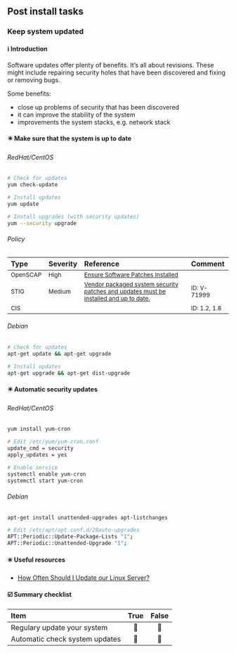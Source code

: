## Post install tasks

### Keep system updated

#### :information_source: Introduction

Software updates offer plenty of benefits. It’s all about revisions. These might include repairing security holes that have been discovered and fixing or removing bugs.

Some benefits:

- close up problems of security that has been discovered
- it can improve the stability of the system
- improvements the system stacks, e.g. network stack

#### :eight_pointed_black_star: Make sure that the system is up to date

###### RedHat/CentOS

```bash
# Check for updates
yum check-update

# Install updates
yum update

# Install upgrades (with security updates)
yum --security upgrade
```

###### Policy

| Type | Severity | Reference | Comment |
| :---         | :---         | :---         | :---       |
| <sup>OpenSCAP</sup> | <sup>High</sup> | <sup>[Ensure Software Patches Installed](https://static.open-scap.org/ssg-guides/ssg-centos7-guide-pci-dss.html#xccdf_org.ssgproject.content_rule_security_patches_up_to_date)<sup> | |
| <sup>STIG</sup> | <sup>Medium</sup> | <sup>[Vendor packaged system security patches and updates must be installed and up to date.](https://www.stigviewer.com/stig/red_hat_enterprise_linux_7/2017-12-14/finding/V-71999)</sup> | <sup>ID: V-71999</sup> |
| <sup>CIS</sup> | | | <sup>ID: 1.2, 1.8</sup> |

###### Debian

```bash
# Check for updates
apt-get update && apt-get upgrade

# Install updates
apt-get upgrade && apt-get dist-upgrade
```

#### :eight_pointed_black_star: Automatic security updates

###### RedHat/CentOS

```bash
yum install yum-cron

# Edit /etc/yum/yum-cron.conf
update_cmd = security
apply_updates = yes

# Enable service
systemctl enable yum-cron
systemctl start yum-cron
```

###### Debian

```bash
apt-get install unattended-upgrades apt-listchanges

# Edit /etc/apt/apt.conf.d/20auto-upgrades
APT::Periodic::Update-Package-Lists "1";
APT::Periodic::Unattended-Upgrade "1";
```

#### :eight_spoked_asterisk: Useful resources

- [How Often Should I Update our Linux Server?](https://serverfault.com/questions/9490/how-often-should-i-update-our-linux-server)

#### :ballot_box_with_check: Summary checklist

| <b>Item</b> | <b>True</b> | <b>False</b> |
| :---        | :---:       | :---:        |
| Regulary update your system | :black_square_button: | :black_square_button: |
| Automatic check system updates | :black_square_button: | :black_square_button: |
